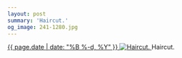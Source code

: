 ```yaml
---
layout: post
summary: 'Haircut.'
og_image: 241-1280.jpg
---
```


<p>
 <time>
  <a href="/241">
   {{ page.date | date: "%B %-d, %Y" }}
  </a>
 </time>
 <a href="/241">
  <img alt="Haircut." sizes="(min-width: 700px) 50vw, calc(100vw - 2rem)" src="{{ site.assets_url }}/241-640.jpg" srcset="{{ site.assets_url }}/241-1280.jpg 1280w, {{ site.assets_url }}/241-960.jpg 960w, {{ site.assets_url }}/241-640.jpg 640w, {{ site.assets_url }}/241-320.jpg 320w"/>
 </a>
 <span>
  Haircut.
 </span>
</p>
